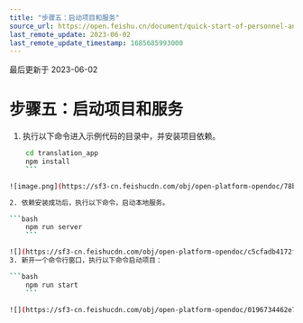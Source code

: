 ```yaml
---
title: "步骤五：启动项目和服务"
source_url: https://open.feishu.cn/document/quick-start-of-personnel-and-attendance-management-system/step-5-start-the-project-and-service
last_remote_update: 2023-06-02
last_remote_update_timestamp: 1685685993000
---
```

最后更新于 2023-06-02

# 步骤五：启动项目和服务

1. 执行以下命令进入示例代码的目录中，并安装项目依赖。

```bash
    cd translation_app
    npm install
    ```

![image.png](https://sf3-cn.feishucdn.com/obj/open-platform-opendoc/78b041ec998b43932917f61431333a70_6W4uPjHJgl.png?lazyload=true&width=1268&height=400&maxWidth=600)

2. 依赖安装成功后，执行以下命令，启动本地服务。

```bash
    npm run server
    ```

![](https://sf3-cn.feishucdn.com/obj/open-platform-opendoc/c5cfadb4172f73cac6d095fe6f30e775_bKtFH6UxQO.png?lazyload=true&width=962&height=480&maxWidth=600)
3. 新开一个命令行窗口，执行以下命令启动项目：

```bash
    npm run start
    ```

![](https://sf3-cn.feishucdn.com/obj/open-platform-opendoc/0196734462e7e794bdfd0f4882bab2c9_G6R4hyyuNe.png?lazyload=true&width=1580&height=1448&maxWidth=600)
